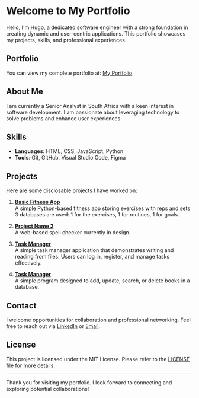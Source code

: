 # Welcome to My Portfolio

Hello, I'm Hugo, a dedicated software engineer with a strong foundation in creating dynamic and user-centric applications. This portfolio showcases my projects, skills, and professional experiences.

## Portfolio

You can view my complete portfolio at: [My Portfolio](https://HugoBrlw.github.io)

## About Me

I am currently a Senior Analyst in South Africa with a keen interest in software development. I am passionate about leveraging technology to solve problems and enhance user experiences.

## Skills

- **Languages**: HTML, CSS, JavaScript, Python
- **Tools**: Git, GitHub, Visual Studio Code, Figma

## Projects

Here are some disclosable projects I have worked on:

1. **[Basic Fitness App](https://github.com/HugoBrlw/Basic-Fitness-App)**  
   A simple Python-based fitness app storing exercises with reps and sets 3 databases are used: 1 for the exercises, 1 for routines, 1 for goals.

2. **[Project Name 2](https://github.com/HugoBrlw/spell_checker)**  
   A web-based spell checker currently in design.

3. **[Task Manager](https://github.com/HugoBrlw/Task-Manager)**  
   A simple task manager application that demonstrates writing and reading from files. Users can log in, register, and manage tasks effectively.

4. **[Task Manager](https://github.com/HugoBrlw/Task-Manager)**  
   A simple program designed to add, update, search, or delete books in a database.


## Contact

I welcome opportunities for collaboration and professional networking. Feel free to reach out via [LinkedIn](https://www.linkedin.com/in/hugo-barlow-a102151b0/) or [Email](mailto:hugobrlw@gmail.com).

## License

This project is licensed under the MIT License. Please refer to the [LICENSE](LICENSE) file for more details.

---

Thank you for visiting my portfolio. I look forward to connecting and exploring potential collaborations!
